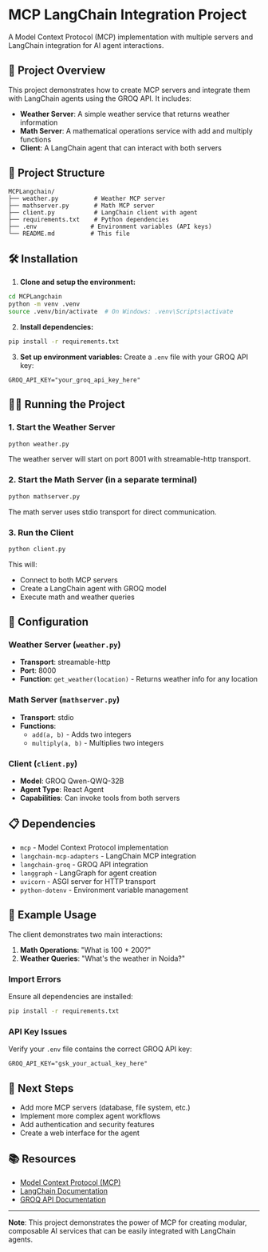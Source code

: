 # MCP LangChain Integration Project

A Model Context Protocol (MCP) implementation with multiple servers and LangChain integration for AI agent interactions.

## 🚀 Project Overview

This project demonstrates how to create MCP servers and integrate them with LangChain agents using the GROQ API. It includes:

- **Weather Server**: A simple weather service that returns weather information
- **Math Server**: A mathematical operations service with add and multiply functions
- **Client**: A LangChain agent that can interact with both servers

## 📁 Project Structure

```
MCPLangchain/
├── weather.py          # Weather MCP server
├── mathserver.py       # Math MCP server  
├── client.py           # LangChain client with agent
├── requirements.txt    # Python dependencies
├── .env               # Environment variables (API keys)
└── README.md          # This file
```

## 🛠️ Installation

1. **Clone and setup the environment:**
```bash
cd MCPLangchain
python -m venv .venv
source .venv/bin/activate  # On Windows: .venv\Scripts\activate
```

2. **Install dependencies:**
```bash
pip install -r requirements.txt
```

3. **Set up environment variables:**
Create a `.env` file with your GROQ API key:
```
GROQ_API_KEY="your_groq_api_key_here"
```

## 🏃‍♂️ Running the Project

### 1. Start the Weather Server
```bash
python weather.py
```
The weather server will start on port 8001 with streamable-http transport.

### 2. Start the Math Server (in a separate terminal)
```bash
python mathserver.py
```
The math server uses stdio transport for direct communication.

### 3. Run the Client
```bash
python client.py
```
This will:
- Connect to both MCP servers
- Create a LangChain agent with GROQ model
- Execute math and weather queries

## 🔧 Configuration

### Weather Server (`weather.py`)
- **Transport**: streamable-http
- **Port**: 8000
- **Function**: `get_weather(location)` - Returns weather info for any location

### Math Server (`mathserver.py`)
- **Transport**: stdio
- **Functions**: 
  - `add(a, b)` - Adds two integers
  - `multiply(a, b)` - Multiplies two integers

### Client (`client.py`)
- **Model**: GROQ Qwen-QWQ-32B
- **Agent Type**: React Agent
- **Capabilities**: Can invoke tools from both servers

## 📋 Dependencies

- `mcp` - Model Context Protocol implementation
- `langchain-mcp-adapters` - LangChain MCP integration
- `langchain-groq` - GROQ API integration
- `langgraph` - LangGraph for agent creation
- `uvicorn` - ASGI server for HTTP transport
- `python-dotenv` - Environment variable management

## 🎯 Example Usage

The client demonstrates two main interactions:

1. **Math Operations**: "What is 100 + 200?"
2. **Weather Queries**: "What's the weather in Noida?"

### Import Errors
Ensure all dependencies are installed:
```bash
pip install -r requirements.txt
```

### API Key Issues
Verify your `.env` file contains the correct GROQ API key:
```
GROQ_API_KEY="gsk_your_actual_key_here"
```

## 🚀 Next Steps

- Add more MCP servers (database, file system, etc.)
- Implement more complex agent workflows
- Add authentication and security features
- Create a web interface for the agent

## 📚 Resources

- [Model Context Protocol (MCP)](https://modelcontextprotocol.io/)
- [LangChain Documentation](https://python.langchain.com/)
- [GROQ API Documentation](https://console.groq.com/docs)

---

**Note**: This project demonstrates the power of MCP for creating modular, composable AI services that can be easily integrated with LangChain agents.
